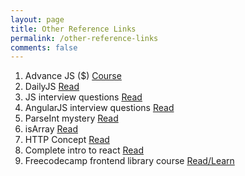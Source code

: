 ```yaml
---
layout: page 
title: Other Reference Links 
permalink: /other-reference-links 
comments: false
---
```


<div class="row justify-content-between">
    <div class="col-md-8 pr-5">
        <ol>
            <li class="interview-list">
                <div class="row">
                    <span class="col-8">Advance JS ($)</span>
                    <span class="col-4">
                        <a class="badge bg-primary-site rounded-pill" href="https://www.pluralsight.com/courses/advanced-javascript" target="_blank">Course</a>
                    </span>
                </div>
            </li>
            <li class="interview-list">
                <div class="row">
                    <span class="col-8">DailyJS</span>
                    <span class="col-4">
                        <a class="badge bg-primary-site rounded-pill" href="https://medium.com/dailyjs" target="_blank">Read</a>
                    </span>
                </div>
            </li>
            <li class="interview-list">
                <div class="row">
                    <span class="col-8">JS interview questions</span>
                    <span class="col-4">
                        <a class="badge bg-primary-site rounded-pill" href="https://www.toptal.com/javascript" target="_blank">Read</a>
                    </span>
                </div>
            </li>
            <li class="interview-list">
                <div class="row">
                    <span class="col-8">AngularJS interview questions</span>
                    <span class="col-4">
                        <a class="badge bg-primary-site rounded-pill" href="https://www.toptal.com/angular-js/interview-questions" target="_blank">Read</a>
                    </span>
                </div>
            </li>
            <li class="interview-list">
                <div class="row">
                    <span class="col-8">ParseInt mystery</span>
                    <span class="col-4">
                        <a class="badge bg-primary-site rounded-pill" href="https://medium.com/dailyjs/parseint-mystery-7c4368ef7b21" target="_blank">Read</a>
                    </span>
                </div>
            </li>
            <li class="interview-list">
                <div class="row">
                    <span class="col-8">isArray</span>
                    <span class="col-4">
                        <a class="badge bg-primary-site rounded-pill" href="https://medium.com/dailyjs/parseint-mystery-7c4368ef7b21" target="_blank">Read</a>
                    </span>
                </div>
            </li>
            <li class="interview-list">
                <div class="row">
                    <span class="col-8">HTTP Concept</span>
                    <span class="col-4">
                        <a class="badge bg-primary-site rounded-pill" href="https://developer.mozilla.org/en-US/docs/Web/HTTP" target="_blank">Read</a>
                    </span>
                </div>
            </li>
            <li class="interview-list">
                <div class="row">
                    <span class="col-8">Complete intro to react</span>
                    <span class="col-4">
                        <a class="badge bg-primary-site rounded-pill" href="https://btholt.github.io/complete-intro-to-react-v6/" target="_blank">Read</a>
                    </span>
                </div>
            </li>
            <li class="interview-list">
                <div class="row">
                    <span class="col-8">Freecodecamp frontend library course</span>
                    <span class="col-4">
                        <a class="badge bg-primary-site rounded-pill" href="https://www.freecodecamp.org/learn/front-end-libraries/" target="_blank">Read/Learn</a>
                    </span>
                </div>
            </li>
        </ol>
    </div>
</div>